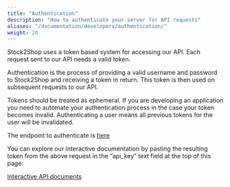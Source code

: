 ```yaml
---
title: "Authentication"
description: "How to authenticate your server for API requests"
aliases: "/documentation/developers/authentication/"
weight: 20
---
```


Stock2Shop uses a token based system for accessing our API.
Each request sent to our API needs a valid token.

Authentication is the process of providing a valid username and password to Stock2Shop and receiving a token in return.
This token is then used on subsequent requests to our API.

Tokens should be treated as ephemeral. If you are developing an application you need to automate your authentication process in the case your token becomes invalid. 
Authenticating a user means all previous tokens for the user will be invalidated. 

The endpoint to authenticate is [here](https://app.stock2shop.com/docs/#!/users/authenticateUser_post_1)

You can explore our interactive documentation by pasting the resulting token from the above request in the “api_key” text field at the top of this page:

[Interactive API documents](https://app.stock2shop.com/docs/)